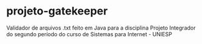 # projeto-gatekeeper
Validador de arquivos .txt feito em Java para a disciplina Projeto Integrador do segundo período do curso de Sistemas para Internet - UNIESP
